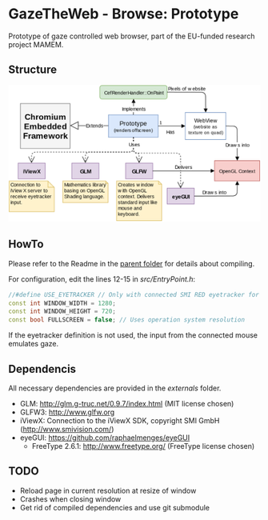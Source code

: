 # GazeTheWeb - Browse: Prototype
Prototype of gaze controlled web browser, part of the EU-funded research project MAMEM.

## Structure
![Structure](media/Structure.png)

## HowTo
Please refer to the Readme in the [parent folder](https://github.com/MAMEM/GazeTheWeb/tree/master/Browse) for details about compiling.

For configuration, edit the lines 12-15 in _src/EntryPoint.h_:
```C++
//#define USE_EYETRACKER // Only with connected SMI RED eyetracker for the moment
const int WINDOW_WIDTH = 1280;
const int WINDOW_HEIGHT = 720;
const bool FULLSCREEN = false; // Uses operation system resolution
```
If the eyetracker definition is not used, the input from the connected mouse emulates gaze.

## Dependencis
All necessary dependencies are provided in the _externals_ folder.
* GLM: http://glm.g-truc.net/0.9.7/index.html (MIT license chosen)
* GLFW3: http://www.glfw.org
* iViewX: Connection to the iViewX SDK, copyright SMI GmbH (http://www.smivision.com/)
* eyeGUI: https://github.com/raphaelmenges/eyeGUI
  * FreeType 2.6.1: http://www.freetype.org/ (FreeType license chosen)

## TODO
* Reload page in current resolution at resize of window
* Crashes when closing window
* Get rid of compiled dependencies and use git submodule
